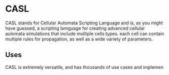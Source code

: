 # CASL
CASL stands for Cellular Automata Scripting Language and is, as you might have guessed, a scripting lamguage for creating advanced cellular automata simulations that include multiple cells types. each cell can contain multiple rules for propagation, as well as a wide variety of parameters.

## Uses
CASL is extremely versatile, and has thousands of use cases and implemen
